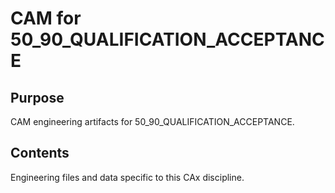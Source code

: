 # CAM for 50_90_QUALIFICATION_ACCEPTANCE

## Purpose
CAM engineering artifacts for 50_90_QUALIFICATION_ACCEPTANCE.

## Contents
Engineering files and data specific to this CAx discipline.
